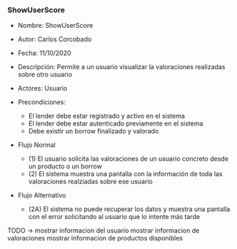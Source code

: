 ### ShowUserScore

* Nombre: ShowUserScore
* Autor: Carlos Corcobado
* Fecha: 11/10/2020
* Descripción: Permite a un usuario visualizar la valoraciones realizadas sobre otro usuario
* Actores: Usuario
* Precondiciones: 
    * El lender debe estar registrado y activo en el sistema
    * El lender debe estar autenticado previamente en el sistema
    * Debe existir un borrow finalizado y valorado

* Flujo Normal
    * (1) El usuario solicita las valoraciones de un usuario concreto desde un producto o un borrow
    * (2) El sistema muestra una pantalla con la información de toda las valoraciones realziadas sobre ese usuario

* Flujo Alternativo
    * (2A) El sistema no puede recuperar los datos y muestra una pantalla con el error solicitando al usuario que lo intente más tarde


TODO -> mostrar informacion del usuario
        mostrar informacion de valoraciones
        mostrar informacion de productos disponibles